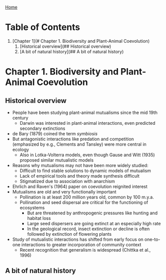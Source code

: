 [Home](index.md)

# Table of Contents
1. [Chapter 1](# Chapter 1. Biodiversity and Plant-Animal Coevolution)
    1. [Historical overview](## Historical overview)
    2. [A bit of natural history](## A bit of natural history)



# Chapter 1. Biodiversity and Plant-Animal Coevolution

## Historical overview

- People have been studying plant-animal mutualisms since the mid 19th century
  - Darwin was interested in plant-animal interactions, even predicted secondary extinctions
- de Bary (1879) coined the term *symbiosis*
- But antagonistic interactions like predation and competition (emphasized by e.g., Clements and Tansley) were more central in ecology 
  - Also in Lotka-Volterra models, even though Gause and Witt (1935) proposed similar mutualistic models
- Reasons why mutualisms may not have been more widely studied:
  - Difficult to find stable solutions to dynamic models of mutualism
  - Lack of empirical tools and theory made synthesis difficult
  - Stigmatized due to association with anarchism
- Ehrlich and Raven's (1964) paper on coevolution reignited interest
- Mutualisms are old and very functionally important
  - Pollination is at least 200 million years old, common by 100 m.y.a.
  - Pollination and seed dispersal are critical for the functioning of ecosystems
    - But are threatened by anthropogenic pressures like hunting and habitat loss
    - Large seed dispersers are going extinct at an especially high rate
    - In the geological record, insect extinction or decline is often followed by extinction of flowering plants
- Study of mutualistic interactions has shifted from early focus on one-to-one interactions to greater incorporation of community context
  - Recent recognition that generalism is widespread (Chittka et al., 1996)

## A bit of natural history 



